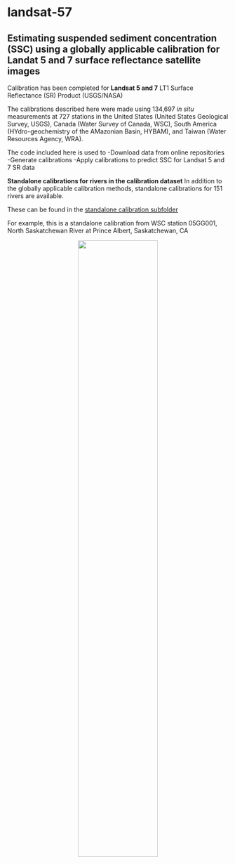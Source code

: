 # landsat-57 #
## Estimating suspended sediment concentration (SSC) using a globally applicable calibration for Landat 5 and 7 surface reflectance satellite images ##

Calibration has been completed for **Landsat 5 and 7** LT1 Surface Reflectance (SR) Product (USGS/NASA)

The calibrations described here were made using 134,697 *in situ* measurements at 727 stations in the United States (United States Geological Survey, USGS), Canada (Water Survey of Canada, WSC), South America (HYdro-geochemistry of the AMazonian Basin, HYBAM), and Taiwan (Water Resources Agency, WRA). 

The code included here is used to 
  -Download data from online repositories
  -Generate calibrations
  -Apply calibrations to predict SSC for Landsat 5 and 7 SR data
  
**Standalone calibrations for rivers in the calibration dataset**
In addition to the globally applicable calibration methods, standalone calibrations for 151 rivers are available.

These can be found in the [standalone calibration subfolder](satellite-ssc/landsat-calibration/landsat-57-standalone-calibrations)

For example, this is a standalone calibration from WSC station 05GG001, North Saskatchewan River at Prince Albert, Saskatchewan, CA
<p align="center">
  <img src="/satellite-ssc/landsat-calibration/landsat-57-standalone-calibrations/indiv_calib_plot_05GG001.pdf" width="60%" >
</p>
